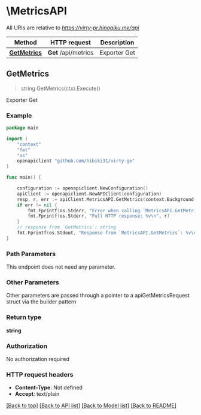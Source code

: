 # \MetricsAPI

All URIs are relative to *https://virty-pr.hinagiku.me/api*

Method | HTTP request | Description
------------- | ------------- | -------------
[**GetMetrics**](MetricsAPI.md#GetMetrics) | **Get** /api/metrics | Exporter Get



## GetMetrics

> string GetMetrics(ctx).Execute()

Exporter Get

### Example

```go
package main

import (
	"context"
	"fmt"
	"os"
	openapiclient "github.com/hibiki31/virty-go"
)

func main() {

	configuration := openapiclient.NewConfiguration()
	apiClient := openapiclient.NewAPIClient(configuration)
	resp, r, err := apiClient.MetricsAPI.GetMetrics(context.Background()).Execute()
	if err != nil {
		fmt.Fprintf(os.Stderr, "Error when calling `MetricsAPI.GetMetrics``: %v\n", err)
		fmt.Fprintf(os.Stderr, "Full HTTP response: %v\n", r)
	}
	// response from `GetMetrics`: string
	fmt.Fprintf(os.Stdout, "Response from `MetricsAPI.GetMetrics`: %v\n", resp)
}
```

### Path Parameters

This endpoint does not need any parameter.

### Other Parameters

Other parameters are passed through a pointer to a apiGetMetricsRequest struct via the builder pattern


### Return type

**string**

### Authorization

No authorization required

### HTTP request headers

- **Content-Type**: Not defined
- **Accept**: text/plain

[[Back to top]](#) [[Back to API list]](../README.md#documentation-for-api-endpoints)
[[Back to Model list]](../README.md#documentation-for-models)
[[Back to README]](../README.md)

